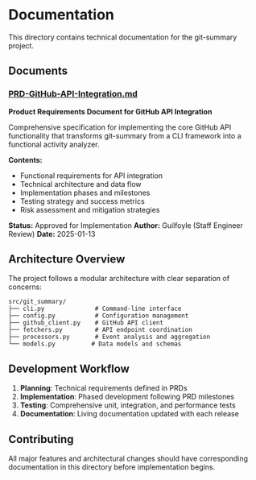 # Documentation

This directory contains technical documentation for the git-summary project.

## Documents

### [PRD-GitHub-API-Integration.md](./PRD-GitHub-API-Integration.md)
**Product Requirements Document for GitHub API Integration**

Comprehensive specification for implementing the core GitHub API functionality that transforms git-summary from a CLI framework into a functional activity analyzer.

**Contents:**
- Functional requirements for API integration
- Technical architecture and data flow
- Implementation phases and milestones
- Testing strategy and success metrics
- Risk assessment and mitigation strategies

**Status:** Approved for Implementation
**Author:** Guilfoyle (Staff Engineer Review)
**Date:** 2025-01-13

## Architecture Overview

The project follows a modular architecture with clear separation of concerns:

```
src/git_summary/
├── cli.py              # Command-line interface
├── config.py           # Configuration management
├── github_client.py    # GitHub API client
├── fetchers.py         # API endpoint coordination
├── processors.py       # Event analysis and aggregation
└── models.py          # Data models and schemas
```

## Development Workflow

1. **Planning**: Technical requirements defined in PRDs
2. **Implementation**: Phased development following PRD milestones
3. **Testing**: Comprehensive unit, integration, and performance tests
4. **Documentation**: Living documentation updated with each release

## Contributing

All major features and architectural changes should have corresponding documentation in this directory before implementation begins.
